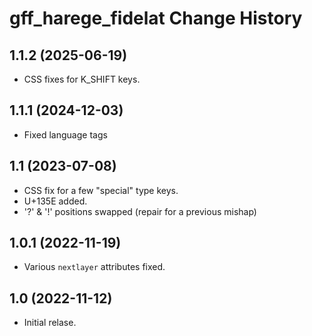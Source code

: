 # gff_harege_fidelat Change History


## 1.1.2 (2025-06-19)
* CSS fixes for K_SHIFT keys.

## 1.1.1 (2024-12-03)
* Fixed language tags

## 1.1 (2023-07-08)
* CSS fix for a few "special" type keys.
* U+135E added.
* '?' &amp; '!' positions swapped (repair for a previous mishap)

## 1.0.1 (2022-11-19)
* Various `nextlayer` attributes fixed.

## 1.0  (2022-11-12)
* Initial relase.
